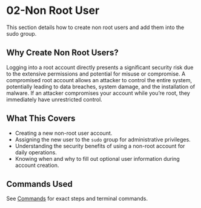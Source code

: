 # 02-Non Root User
This section details how to create non root users and add them into the sudo group.
## Why Create Non Root Users?
Logging into a root account directly presents a significant security risk due to the extensive permissions and potential for misuse or compromise. A compromised root account allows an attacker to control the entire system, potentially leading to data breaches, system damage, and the installation of malware. If an attacker compromises your account while you’re root, they immediately have unrestricted control.
## What This Covers
- Creating a new non-root user account.
- Assigning the new user to the `sudo` group for administrative privileges.
- Understanding the security benefits of using a non-root account for daily operations.
- Knowing when and why to fill out optional user information during account creation.
## Commands Used
See [Commands](./commands.md) for exact steps and terminal commands. 

